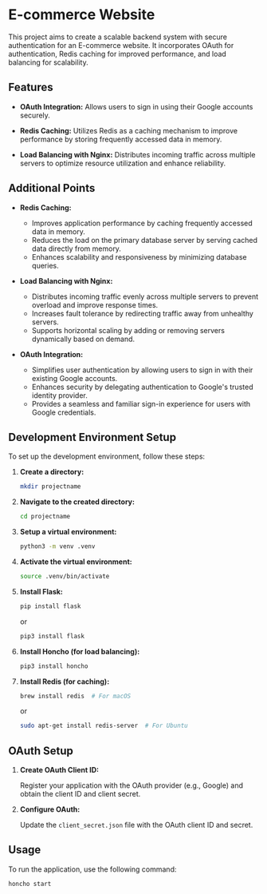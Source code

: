 # E-commerce Website

This project aims to create a scalable backend system with secure authentication for an E-commerce website. It incorporates OAuth for authentication, Redis caching for improved performance, and load balancing for scalability.


## Features

- **OAuth Integration:** Allows users to sign in using their Google accounts securely.
  
- **Redis Caching:** Utilizes Redis as a caching mechanism to improve performance by storing frequently accessed data in memory.

- **Load Balancing with Nginx:** Distributes incoming traffic across multiple servers to optimize resource utilization and enhance reliability.

## Additional Points

- **Redis Caching:**
  - Improves application performance by caching frequently accessed data in memory.
  - Reduces the load on the primary database server by serving cached data directly from memory.
  - Enhances scalability and responsiveness by minimizing database queries.
  
- **Load Balancing with Nginx:**
  - Distributes incoming traffic evenly across multiple servers to prevent overload and improve response times.
  - Increases fault tolerance by redirecting traffic away from unhealthy servers.
  - Supports horizontal scaling by adding or removing servers dynamically based on demand.

- **OAuth Integration:**
  - Simplifies user authentication by allowing users to sign in with their existing Google accounts.
  - Enhances security by delegating authentication to Google's trusted identity provider.
  - Provides a seamless and familiar sign-in experience for users with Google credentials.



## Development Environment Setup

To set up the development environment, follow these steps:

1. **Create a directory:**

    ```bash
    mkdir projectname
    ```

2. **Navigate to the created directory:**

    ```bash
    cd projectname
    ```

3. **Setup a virtual environment:**

    ```bash
    python3 -m venv .venv
    ```

4. **Activate the virtual environment:**

    ```bash
    source .venv/bin/activate
    ```

5. **Install Flask:**

    ```bash
    pip install flask
    ```

    or

    ```bash
    pip3 install flask
    ```

6. **Install Honcho (for load balancing):**

    ```bash
    pip3 install honcho
    ```

7. **Install Redis (for caching):**

    ```bash
    brew install redis  # For macOS
    ```

    or

    ```bash
    sudo apt-get install redis-server  # For Ubuntu
    ```

## OAuth Setup

1. **Create OAuth Client ID:**
   
    Register your application with the OAuth provider (e.g., Google) and obtain the client ID and client secret.

2. **Configure OAuth:**

    Update the `client_secret.json` file with the OAuth client ID and secret.

## Usage

To run the application, use the following command:

```bash
honcho start
